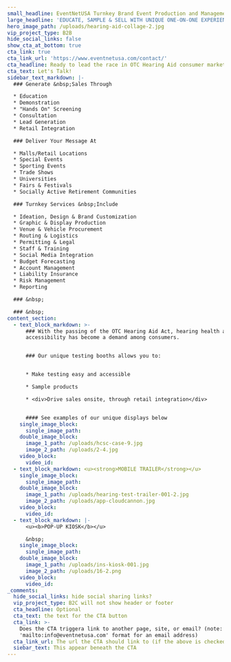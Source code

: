 ```yaml
---
small_headline: EventNetUSA Turnkey Brand Event Production and Management
large_headline: 'EDUCATE, SAMPLE & SELL WITH UNIQUE ONE-ON-ONE EXPERIENCES'
hero_image_path: /uploads/hearing-aid-collage-2.jpg
vip_project_type: B2B
hide_social_links: false
show_cta_at_bottom: true
cta_link: true
cta_link_url: 'https://www.eventnetusa.com/contact/'
cta_headline: Ready to lead the race in OTC Hearing Aid consumer marketing?
cta_text: Let's Talk!
sidebar_text_markdown: |-
  ### Generate &nbsp;Sales Through

  * Education
  * Demonstration
  * "Hands On" Screening
  * Consultation
  * Lead Generation
  * Retail Integration

  ### Deliver Your Message At

  * Malls/Retail Locations
  * Special Events
  * Sporting Events
  * Trade Shows
  * Universities
  * Fairs & Festivals
  * Socially Active Retirement Communities

  ### Turnkey Services &nbsp;Include

  * Ideation, Design & Brand Customization
  * Graphic & Display Production
  * Venue & Vehicle Procurement
  * Routing & Logistics
  * Permitting & Legal
  * Staff & Training
  * Social Media Integration
  * Budget Forecasting
  * Account Management
  * Liability Insurance
  * Risk Management
  * Reporting

  ### &nbsp;

  ### &nbsp;
content_section:
  - text_block_markdown: >-
      ### With the passing of the OTC Hearing Aid Act, hearing health and
      accessibility has become a demand among consumers.


      ### Our unique testing booths allows you to:


      * Make testing easy and accessible

      * Sample products

      * <div>Drive sales onsite, through retail integration</div>


      #### See examples of our unique displays below
    single_image_block:
      single_image_path:
    double_image_block:
      image_1_path: /uploads/hcsc-case-9.jpg
      image_2_path: /uploads/2-4.jpg
    video_block:
      video_id:
  - text_block_markdown: <u><strong>MOBILE TRAILER</strong></u>
    single_image_block:
      single_image_path:
    double_image_block:
      image_1_path: /uploads/hearing-test-trailer-001-2.jpg
      image_2_path: /uploads/app-cloudcannon.jpg
    video_block:
      video_id:
  - text_block_markdown: |-
      <u><b>POP-UP KIOSK</b></u>

      &nbsp;
    single_image_block:
      single_image_path:
    double_image_block:
      image_1_path: /uploads/ins-kiosk-001.jpg
      image_2_path: /uploads/16-2.png
    video_block:
      video_id:
_comments:
  hide_social_links: hide social sharing links?
  vip_project_type: B2C will not show header or footer
  cta_headline: Optional
  cta_text: the text for the CTA button
  cta_link: >-
    Does the CTA triggera link to another page, site, or email? (note: use
    'mailto:info@eventnetusa.com' format for an email address)
  cta_link_url: The url the CTA should link to (if the above is checked)
  siebar_text: This appear beneath the CTA
---
```


